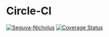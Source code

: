 # Circle-CI
[![Seguya-Nicholus](https://circleci.com/gh/Seguya-Nicholus/Circle-CI.svg?style=svg)](https://circleci.com/gh/Seguya-Nicholus/Circle-CI)
[![Coverage Status](https://coveralls.io/repos/github/Seguya-Nicholus/Circle-CI/badge.svg?branch=master)](https://coveralls.io/github/Seguya-Nicholus/Circle-CI?branch=master)